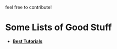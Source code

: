 feel free to contribute!

# Some Lists of Good Stuff
- [__Best Tutorials__](https://github.com/evcu/lists/blob/master/best_tutorials.md)
